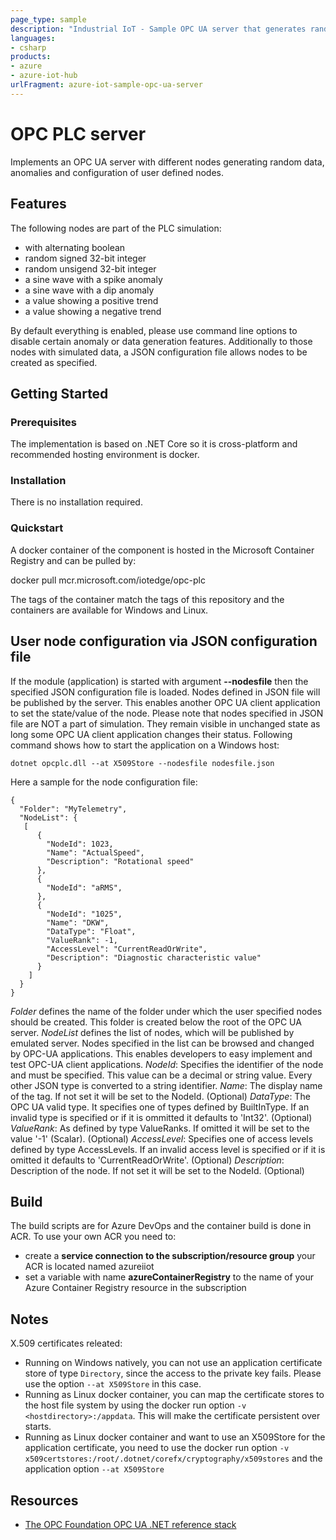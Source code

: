 ```yaml
---
page_type: sample
description: "Industrial IoT - Sample OPC UA server that generates random data and anomalies."
languages:
- csharp
products:
- azure
- azure-iot-hub
urlFragment: azure-iot-sample-opc-ua-server
---
```



# OPC PLC server
Implements an OPC UA server with different nodes generating random data, anomalies and configuration of user defined nodes.

## Features
The following nodes are part of the PLC simulation:
- with alternating boolean
- random signed 32-bit integer
- random unsigend 32-bit integer
- a sine wave with a spike anomaly
- a sine wave with a dip anomaly
- a value showing a positive trend
- a value showing a negative trend

By default everything is enabled, please use command line options to disable certain anomaly or data generation features.
Additionally to those nodes with simulated data, a JSON configuration file allows nodes to be created as specified.

## Getting Started

### Prerequisites

The implementation is based on .NET Core so it is cross-platform and recommended hosting environment is docker.

### Installation

There is no installation required.

### Quickstart

A docker container of the component is hosted in the Microsoft Container Registry and can be pulled by:

docker pull mcr.microsoft.com/iotedge/opc-plc

The tags of the container match the tags of this repository and the containers are available for Windows and Linux. 

## User node configuration via JSON configuration file
If the module (application) is started with argument **--nodesfile** then the specified JSON configuration file is loaded.
Nodes defined in JSON file will be published by the server. This enables another OPC UA client application to set the state/value of the node. Please note that nodes specified in JSON file are NOT a part of simulation. They remain visible in unchanged state as long some OPC UA client application changes their status.
Following command shows how to start the application on a Windows host:
~~~
dotnet opcplc.dll --at X509Store --nodesfile nodesfile.json
~~~
Here a sample for the node configuration file:
~~~
{
  "Folder": "MyTelemetry",
  "NodeList": {
   [
      {
        "NodeId": 1023,
        "Name": "ActualSpeed",
        "Description": "Rotational speed"
      },
      {
        "NodeId": "aRMS",
      },
      {
        "NodeId": "1025",
        "Name": "DKW",
        "DataType": "Float",
        "ValueRank": -1,
        "AccessLevel": "CurrentReadOrWrite",
        "Description": "Diagnostic characteristic value"
      }
    ]
  }
}
~~~
*Folder* defines the name of the folder under which the user specified nodes should be created. This folder is created below the root of the OPC UA server.
*NodeList* defines the list of nodes, which will be published by emulated server. Nodes specified in the list can be browsed and changed by OPC-UA applications. This enables developers to easy implement and test OPC-UA client applications.
*NodeId*: Specifies the identifier of the node and must be specified. This value can be a decimal or string value. Every other JSON type is converted to a string identifier.
*Name*: The display name of the tag. If not set it will be set to the NodeId. (Optional)
*DataType*: The OPC UA valid type. It specifies one of types defined by BuiltInType. If an invalid type is specified or if it is ommitted it defaults to 'Int32'. (Optional)
*ValueRank*: As defined by type ValueRanks. If omitted it will be set to the value '-1' (Scalar). (Optional)
*AccessLevel*: Specifies one of access levels defined by type AccessLevels. If an invalid access level is specified or if it is omitted it defaults to 'CurrentReadOrWrite'. (Optional)
*Description*: Description of the node.  If not set it will be set to the NodeId. (Optional)

## Build

The build scripts are for Azure DevOps and the container build is done in ACR. To use your own ACR you need to:

- create a **service connection to the subscription/resource group** your ACR is located named azureiiot
- set a variable with name **azureContainerRegistry** to the name of your Azure Container Registry resource in the subscription

## Notes

X.509 certificates releated:

* Running on Windows natively, you can not use an application certificate store of type `Directory`, since the access to the private key fails. Please use the option `--at X509Store` in this case.
* Running as Linux docker container, you can map the certificate stores to the host file system by using the docker run option `-v <hostdirectory>:/appdata`. This will make the certificate persistent over starts.
* Running as Linux docker container and want to use an X509Store for the application certificate, you need to use the docker run option `-v x509certstores:/root/.dotnet/corefx/cryptography/x509stores` and the application option `--at X509Store`

## Resources

- [The OPC Foundation OPC UA .NET reference stack](https://github.com/OPCFoundation/UA-.NETStandard)
